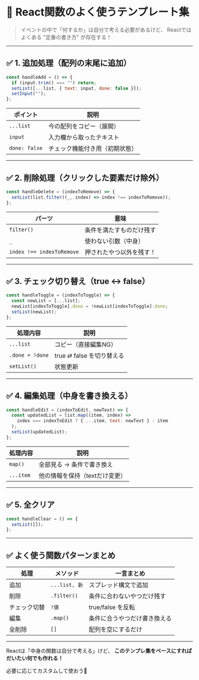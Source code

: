 # 🧠 React関数のよく使うテンプレート集

> イベントの中で「何するか」は自分で考える必要があるけど、
> Reactではよくある "定番の書き方" が存在する！

---

## ✅ 1. 追加処理（配列の末尾に追加）

```js
const handleAdd = () => {
  if (input.trim() === "") return;
  setList([...list, { text: input, done: false }]);
  setInput("");
};
```

| ポイント | 説明 |
|----------|------|
| `...list` | 今の配列をコピー（展開）
| `input`   | 入力欄から取ったテキスト
| `done: false` | チェック機能付き用（初期状態）

---

## ✅ 2. 削除処理（クリックした要素だけ除外）

```js
const handleDelete = (indexToRemove) => {
  setList(list.filter((_, index) => index !== indexToRemove));
};
```

| パーツ      | 意味                       |
|-------------|----------------------------|
| `filter()`   | 条件を満たすものだけ残す   |
| `_`         | 使わない引数（中身）       |
| `index !== indexToRemove` | 押されたやつ以外を残す！ |

---

## ✅ 3. チェック切り替え（true ↔ false）

```js
const handleToggle = (indexToToggle) => {
  const newList = [...list];
  newList[indexToToggle].done = !newList[indexToToggle].done;
  setList(newList);
};
```

| 処理内容 | 説明 |
|----------|------|
| `...list` | コピー（直接編集NG）
| `.done = !done` | true ⇄ false を切り替える
| `setList()` | 状態更新

---

## ✅ 4. 編集処理（中身を書き換える）

```js
const handleEdit = (indexToEdit, newText) => {
  const updatedList = list.map((item, index) =>
    index === indexToEdit ? { ...item, text: newText } : item
  );
  setList(updatedList);
};
```

| 処理内容 | 説明 |
|----------|------|
| `map()`  | 全部見る → 条件で書き換え |
| `...item` | 他の情報を保持（textだけ変更） |

---

## ✅ 5. 全クリア

```js
const handleClear = () => {
  setList([]);
};
```

---

## ✅ よく使う関数パターンまとめ

| 処理        | メソッド       | 一言まとめ                      |
|-------------|----------------|---------------------------------|
| 追加        | `...list, 新`  | スプレッド構文で追加           |
| 削除        | `.filter()`    | 条件に合わないやつだけ残す     |
| チェック切替| `!値`          | true/false を反転               |
| 編集        | `.map()`       | 条件に合うやつだけ書き換える   |
| 全削除      | `[]`           | 配列を空にするだけ              |

---

Reactは「中身の関数は自分で考える」けど、
**このテンプレ集をベースにすればだいたい何でも作れる！**

必要に応じてカスタムして使おう💪
